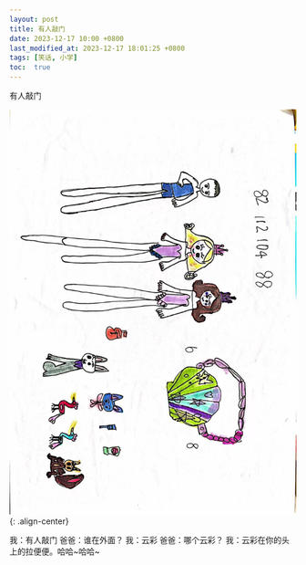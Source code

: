 ```yaml
---
layout: post
title: 有人敲门
date: 2023-12-17 10:00 +0800
last_modified_at: 2023-12-17 18:01:25 +0800
tags: [笑话, 小学]
toc:  true
---
```

有人敲门

 <img src="/images/posts/2023-12-17/girl.JPG">{: .align-center}

我：有人敲门
爸爸：谁在外面？
我：云彩
爸爸：哪个云彩？
我：云彩在你的头上的拉便便。哈哈~哈哈~

